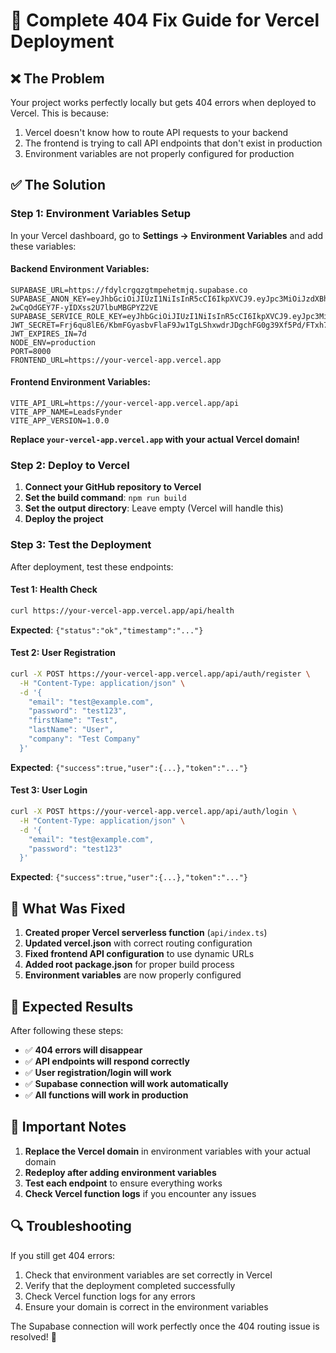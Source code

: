 # 🚀 Complete 404 Fix Guide for Vercel Deployment

## ❌ The Problem
Your project works perfectly locally but gets 404 errors when deployed to Vercel. This is because:
1. Vercel doesn't know how to route API requests to your backend
2. The frontend is trying to call API endpoints that don't exist in production
3. Environment variables are not properly configured for production

## ✅ The Solution

### Step 1: Environment Variables Setup

In your Vercel dashboard, go to **Settings → Environment Variables** and add these variables:

#### Backend Environment Variables:
```env
SUPABASE_URL=https://fdylcrgqzgtmpehetmjq.supabase.co
SUPABASE_ANON_KEY=eyJhbGciOiJIUzI1NiIsInR5cCI6IkpXVCJ9.eyJpc3MiOiJzdXBhYmFzZSIsInJlZiI6ImZdeWxjcmdxemd0bXBlaGV0bWpxIiwicm9sZSI6ImFub24iLCJpYXQiOjE3NTcxNTg4OTUsImV4cCI6MjA3MjczNDg5NX0.G7cYqR5Fx-2wCqOdGEY7F-yIDXss2U7lbuMBGPYZ2VE
SUPABASE_SERVICE_ROLE_KEY=eyJhbGciOiJIUzI1NiIsInR5cCI6IkpXVCJ9.eyJpc3MiOiJzdXBhYmFzZSIsInJlZiI6ImZdeWxjcmdxemd0bXBlaGV0bWpxIiwicm9sZSI6InNlcnZpY2Vfcm9sZSIsImlhdCI6MTc1NzE1ODg5NSwiZXhwIjoyMDcyNzM0ODk1fQ.0G5DahUWFZiDaUDNe9i4mc319_Ko23CGQljUcmnaTxo
JWT_SECRET=Frj6qu8lE6/KbmFGyasbvFlaF9Jw1TgLShxwdrJDgchFG0g39Xf5Pd/FTxh7gxgAv17l8zBFdWzQvHtUtMnBlg==
JWT_EXPIRES_IN=7d
NODE_ENV=production
PORT=8000
FRONTEND_URL=https://your-vercel-app.vercel.app
```

#### Frontend Environment Variables:
```env
VITE_API_URL=https://your-vercel-app.vercel.app/api
VITE_APP_NAME=LeadsFynder
VITE_APP_VERSION=1.0.0
```

**Replace `your-vercel-app.vercel.app` with your actual Vercel domain!**

### Step 2: Deploy to Vercel

1. **Connect your GitHub repository to Vercel**
2. **Set the build command**: `npm run build`
3. **Set the output directory**: Leave empty (Vercel will handle this)
4. **Deploy the project**

### Step 3: Test the Deployment

After deployment, test these endpoints:

#### Test 1: Health Check
```bash
curl https://your-vercel-app.vercel.app/api/health
```
**Expected**: `{"status":"ok","timestamp":"..."}`

#### Test 2: User Registration
```bash
curl -X POST https://your-vercel-app.vercel.app/api/auth/register \
  -H "Content-Type: application/json" \
  -d '{
    "email": "test@example.com",
    "password": "test123",
    "firstName": "Test",
    "lastName": "User",
    "company": "Test Company"
  }'
```
**Expected**: `{"success":true,"user":{...},"token":"..."}`

#### Test 3: User Login
```bash
curl -X POST https://your-vercel-app.vercel.app/api/auth/login \
  -H "Content-Type: application/json" \
  -d '{
    "email": "test@example.com",
    "password": "test123"
  }'
```
**Expected**: `{"success":true,"user":{...},"token":"..."}`

## 🔧 What Was Fixed

1. **Created proper Vercel serverless function** (`api/index.ts`)
2. **Updated vercel.json** with correct routing configuration
3. **Fixed frontend API configuration** to use dynamic URLs
4. **Added root package.json** for proper build process
5. **Environment variables** are now properly configured

## 🎯 Expected Results

After following these steps:
- ✅ **404 errors will disappear**
- ✅ **API endpoints will respond correctly**
- ✅ **User registration/login will work**
- ✅ **Supabase connection will work automatically**
- ✅ **All functions will work in production**

## 🚨 Important Notes

1. **Replace the Vercel domain** in environment variables with your actual domain
2. **Redeploy after adding environment variables**
3. **Test each endpoint** to ensure everything works
4. **Check Vercel function logs** if you encounter any issues

## 🔍 Troubleshooting

If you still get 404 errors:
1. Check that environment variables are set correctly in Vercel
2. Verify that the deployment completed successfully
3. Check Vercel function logs for any errors
4. Ensure your domain is correct in the environment variables

The Supabase connection will work perfectly once the 404 routing issue is resolved! 🎉
